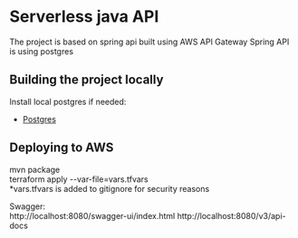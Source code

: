 # Serverless java API
The project is based on spring api built using AWS API Gateway
Spring API is using postgres

## Building the project locally
Install local postgres if needed:
* [Postgres](https://aws.amazon.com/cli/)

## Deploying to AWS
mvn package  
terraform apply --var-file=vars.tfvars  
*vars.tfvars is added to gitignore for security reasons

Swagger:  
http://localhost:8080/swagger-ui/index.html
http://localhost:8080/v3/api-docs